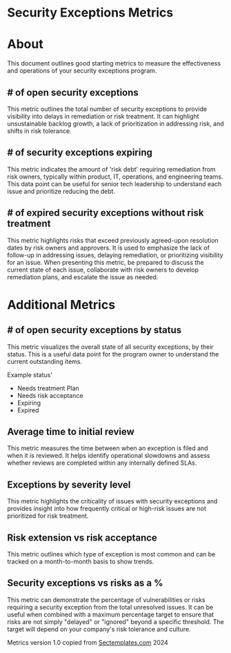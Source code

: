 # Security Exceptions Metrics

# About
This document outlines good starting metrics to measure the effectiveness and operations of your security exceptions program.


## # of open security exceptions
This metric outlines the total number of security exceptions to provide visibility into delays in remediation or risk treatment. It can highlight unsustainable backlog growth, a lack of prioritization in addressing risk, and shifts in risk tolerance.

## # of security exceptions expiring
This metric indicates the amount of 'risk debt' requiring remediation from risk owners, typically within product, IT, operations, and engineering teams. This data point can be useful for senior tech leadership to understand each issue and prioritize reducing the debt.


## # of expired security exceptions without risk treatment
This metric highlights risks that exceed previously agreed-upon resolution dates by risk owners and approvers. It is used to emphasize the lack of follow-up in addressing issues, delaying remediation, or prioritizing visibility for an issue.
When presenting this metric, be prepared to discuss the current state of each issue, collaborate with risk owners to develop remediation plans, and escalate the issue as needed.


# Additional Metrics

## # of open security exceptions by status
This metric visualizes the overall state of all security exceptions, by their status. This is a useful data point for the program owner to understand the current outstanding items. 

Example status'
  * Needs treatment Plan
  * Needs risk acceptance
  * Expiring
  * Expired

## Average time to initial review
This metric measures the time between when an exception is filed and when it is reviewed. It helps identify operational slowdowns and assess whether reviews are completed within any internally defined SLAs.

## Exceptions by severity level
This metric highlights the criticality of issues with security exceptions and provides insight into how frequently critical or high-risk issues are not prioritized for risk treatment.

## Risk extension vs risk acceptance
This metric outlines which type of exception is most common and can be tracked on a month-to-month basis to show trends.

## Security exceptions vs risks as a %
This metric can demonstrate the percentage of vulnerabilities or risks requiring a security exception from the total unresolved issues. It can be useful when combined with a maximum percentage target to ensure that risks are not simply "delayed" or "ignored" beyond a specific threshold. The target will depend on your company's risk tolerance and culture.

Metrics version 1.0 copied from [Sectemplates.com](https://www.sectemplates.com) 2024
